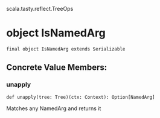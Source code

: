 scala.tasty.reflect.TreeOps
# object IsNamedArg

<pre><code class="language-scala" >final object IsNamedArg extends Serializable</pre></code>
## Concrete Value Members:
### unapply
<pre><code class="language-scala" >def unapply(tree: Tree)(ctx: Context): Option[NamedArg]</pre></code>
Matches any NamedArg and returns it

